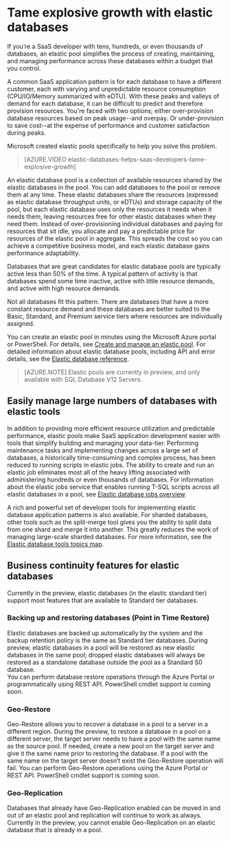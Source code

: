 <properties 
	pageTitle="Tame explosive growth with elastic databases" 
	description="An Azure SQL Database elastic database pool is a collection of available resources that are shared by a group of elastic databases." 
	services="sql-database" 
	documentationCenter="" 
	authors="stevestein" 
	manager="jeffreyg" 
	editor=""/>

<tags 
	ms.service="sql-database"
	ms.devlang="NA"
	ms.date="05/29/2015" 
	ms.author="sstein" 
	ms.workload="data-management" 
	ms.topic="article" 
	ms.tgt_pltfrm="NA"/>


# Tame explosive growth with elastic databases

If you’re a SaaS developer with tens, hundreds, or even thousands of databases, an elastic pool simplifies the process of creating, maintaining, and managing performance across these databases within a budget that you control. 

A common SaaS application pattern is for each database to have a different customer, each with varying and unpredictable resource consumption (CPU/IO/Memory summarized with eDTU). With these peaks and valleys of demand for each database, it can be difficult to predict and therefore provision resources.  You're faced with two options; either over-provision database resources based on peak usage--and overpay. Or under-provision to save cost--at the expense of performance and customer satisfaction during peaks. 

Microsoft created elastic pools specifically to help you solve this problem.

> [AZURE.VIDEO elastic-databases-helps-saas-developers-tame-explosive-growth]

An elastic database pool is a collection of available resources shared by the elastic databases in the pool. You can add databases to the pool or remove them at any time. These elastic databases share the resources (expressed as elastic database throughput units, or eDTUs) and storage capacity of the pool, but each elastic database uses only the resources it needs when it needs them, leaving resources free for other elastic databases when they need them. Instead of over-provisioning individual databases and paying for resources that sit idle, you allocate and pay a predictable price for resources of the elastic pool in aggregate. This spreads the cost so you can achieve a competitive business model, and each elastic database gains performance adaptability.

Databases that are great candidates for elastic database pools are typically active less than 50% of the time.  A typical pattern of activity is that databases spend some time inactive, active with little resource demands, and active with high resource demands.  

Not all databases fit this pattern.  There are databases that have a more constant resource demand and these databases are better suited to the Basic, Standard, and Premium service tiers where resources are individually assigned.

You can create an elastic pool in minutes using the Microsoft Azure portal or PowerShell. For details, see [Create and manage an elastic pool](sql-database-elastic-pool-portal.md). For detailed information about elastic database pools, including API and error details, see the [Elastic database reference](sql-database-elastic-pool-reference.md).


> [AZURE.NOTE] Elastic pools are currently in preview, and only available with SQL Database V12 Servers.

## Easily manage large numbers of databases with elastic tools

In addition to providing more efficient resource utilization and predictable performance, elastic pools make SaaS application development easier with tools that simplify building and managing your data-tier. Performing maintenance tasks and implementing changes across a large set of databases, a historically time-consuming and complex process, has been reduced to running scripts in elastic jobs. The ability to create and run an elastic job eliminates most all of the heavy lifting associated with administering hundreds or even thousands of databases. For information about the elastic jobs service that enables running T-SQL scripts across all elastic databases in a pool, see [Elastic database jobs overview](sql-database-elastic-jobs-overview.md).

A rich and powerful set of developer tools for implementing elastic database application patterns is also available. For sharded databases, other tools such as the split-merge tool gives you the ability to split data from one shard and merge it into another. This greatly reduces the work of managing large-scale sharded databases. For more information, see the [Elastic database tools topics map](sql-database-elastic-scale-documentation-map.md).

## Business continuity features for elastic databases

Currently in the preview, elastic databases (in the elastic standard tier) support most features that are available to Standard tier databases.

### Backing up and restoring databases (Point in Time Restore)

Elastic databases are backed up automatically by the system and the backup retention policy is the same as Standard tier databases. During preview, elastic databases in a pool will be restored as new elastic databases in the same pool; dropped elastic databases will always be restored as a standalone database outside the pool as a Standard S0 database.  
You can perform database restore operations through the Azure Portal or programmatically using REST API. PowerShell cmdlet support is coming soon.

### Geo-Restore

Geo-Restore allows you to recover a database in a pool to a server in a different region. During the preview, to restore a database in a pool on a different server, the target server needs to have a pool with the same name as the source pool. If needed, create a new pool on the target server and give it the same name prior to restoring the database. If a pool with the same name on the target server doesn’t exist the Geo-Restore operation will fail.
You can perform Geo-Restore operations using the Azure Portal or REST API. PowerShell cmdlet support is coming soon.


### Geo-Replication

Databases that already have Geo-Replication enabled can be moved in and out of an elastic pool and replication will continue to work as always. Currently in the preview, you cannot enable Geo-Replication on an elastic database that is already in a pool.



